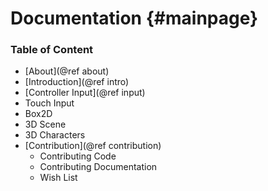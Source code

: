# Documentation {#mainpage}


### Table of Content
* [About](@ref about)
* [Introduction](@ref intro)
* [Controller Input](@ref input)
* Touch Input
* Box2D
* 3D Scene
* 3D Characters 
* [Contribution](@ref contribution)  
  * Contributing Code
  * Contributing Documentation
  * Wish List


